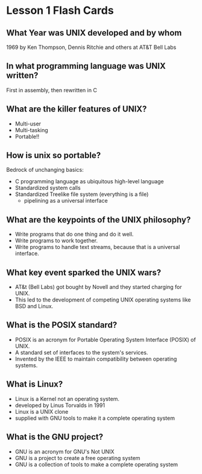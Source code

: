 # Lesson 1 Flash Cards

## What Year was UNIX developed and by whom

1969 by Ken Thompson, Dennis Ritchie and others at AT&T Bell Labs

## In what programming language was UNIX written?

First in assembly, then rewritten in C

## What are the killer features of UNIX?

- Multi-user
- Multi-tasking
- Portable!!

## How is unix so portable?

Bedrock of unchanging basics:

- C programming language as ubiquitous high-level language
- Standardized system calls
- Standardized Treelike file system (everything is a file)
  - pipelining as a universal interface

## What are the keypoints of the UNIX philosophy?

- Write programs that do one thing and do it well.
- Write programs to work together.
- Write programs to handle text streams, because that is a universal interface.

## What key event sparked the UNIX wars?

- AT&t (Bell Labs) got bought by Novell and they started charging for UNIX.
- This led to the development of competing UNIX operating systems like BSD and Linux.

## What is the POSIX standard?

- POSIX is an acronym for Portable Operating System Interface (POSIX) of UNIX.
- A standard set of interfaces to the system's services.
- Invented by the IEEE to maintain compatibility between operating systems.

## What is Linux?

- Linux is a Kernel not an operating system.
- developed by Linus Torvalds in 1991
- Linux is a UNIX clone
- supplied with GNU tools to make it a complete operating system

## What is the GNU project?

- GNU is an acronym for GNU's Not UNIX
- GNU is a project to create a free operating system
- GNU is a collection of tools to make a complete operating system